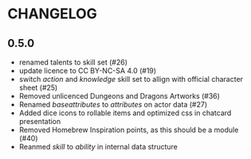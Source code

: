 # CHANGELOG

## 0.5.0
- renamed talents to skill set (#26)
- update licence to CC BY-NC-SA 4.0 (#19)
- switch _action_ and _knowledge_ skill set to allign with official character sheet (#25)
- Removed unlicenced Dungeons and Dragons Artworks (#36)
- Renamed _baseattributes_ to _attributes_ on actor data (#27)
- Added dice icons to rollable items and optimized css in chatcard presentation 
- Removed Homebrew Inspiration points, as this should be a module (#40)
- Reanmed _skill_ to _ability_ in internal data structure
